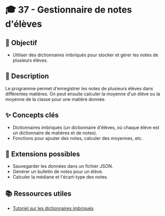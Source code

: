 # 🎓 37 - Gestionnaire de notes d'élèves

## 🎯 Objectif

- Utiliser des dictionnaires imbriqués pour stocker et gérer les notes de plusieurs élèves.

## 📝 Description

Le programme permet d'enregistrer les notes de plusieurs élèves dans différentes matières. On peut ensuite calculer la moyenne d'un élève ou la moyenne de la classe pour une matière donnée.

## ✨ Concepts clés

- Dictionnaires imbriqués (un dictionnaire d'élèves, où chaque élève est un dictionnaire de matières et de notes).
- Fonctions pour ajouter des notes, calculer des moyennes, etc.

## 🚀 Extensions possibles

- Sauvegarder les données dans un fichier JSON.
- Générer un bulletin de notes pour un élève.
- Calculer la médiane et l'écart-type des notes.

## 📚 Ressources utiles

- [Tutoriel sur les dictionnaires imbriqués](https://www.tutorialspoint.com/python/python_nested_dictionary.htm)